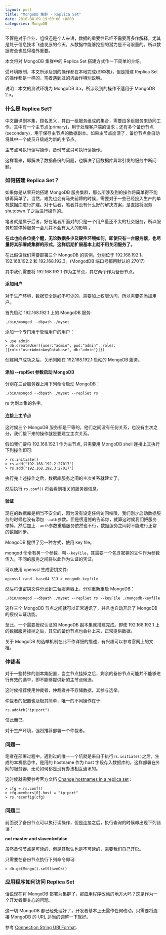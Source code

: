 ```yaml
---
layout: post
title: "MongoDB 集群 - Replica Set"
date: 2016-08-09 19:00:00 +0800
categories: MongoDB
---
```


不管是对于企业、组织还是个人来讲，数据的重要性已经不需要再多作解释，尤其是处于信息技术飞速发展的今天，从数据中能够挖掘的潜力是不可限量的。所以数据安全也显得格外重要。

本文将对 MongoDB 集群中的 Replica Set 搭建方式作一下简单的介绍。

受环境限制，本文所涉及到的操作都在本地完成(即单机)，但是搭建 Replica Set 的操作都是一样的，笔者遇到过的坑会作特别说明。

说明：本文的测试环境为 MongoDB 3.x，所涉及到的操作不适用于 MongoDB 2.x。


### 什么是 Replica Set?

中文翻译副本集，顾名思义，其由一组服务组成的集合，需要由多组服务来协同工作。其中有一个主节点(primary)，用于处理客户端的请求；还有多个备份节点(secondary)，用于保存主节点的数据副本。如果主节点崩溃了，备份节点会自动将其中一个成员升级成为新的主节点。

主节点可执行读写操作，备份节点只可执行读操作。

这样看来，即解决了数据备份的问题，也解决了因数据库异常引发的服务中断问题。

### 如何搭建 Replica Set？

如果你是从零开始搭建 MongoDB 服务集群，那么所涉及到的操作将简单得不能够再简单了。当然，难免也会有马失前蹄的时候，需要对于一些已经投入生产的单机数据库进行扩建。对于后者，笔者并没有什么好的解决方案，是直接将服务 shutdown 了之后进行操作的。

笔者就是属于后者，好在笔者所面对的只是一个用户量还不太的社交服务，所以服务短暂停掉服务一会儿并不会有太大的影响 。

**在此也向各位提个醒，无论数据多少及硬件环境如何，即使只有一台服务器，也尽量将其部署成集群的形式，这样后期扩展基本上就不用关闭服务了。**

在此假设我们需要部署三个 MongoDB 的实例，分别位于 192.168.192.1、192.168.192.2 和 192.168.192.3。(MongodDB 端口号都用默认的 27017) 

其中我们需要将 192.168.192.1 作为主节点，其它两个作为备份节点。

#### 添加用户

对于生产环境，数据安全是必不可少的，需要加上权限访问，所以需要先添加用户。

首先启动 192.168.192.1 上的 MongoDB 服务:

```
./bin/mongod --dbpath ./myset 
```

添加一个专门用于管理用户的用户：

```
> use admin
> db.createUser({user:"admin", pwd:"admin", roles:[{role:"userAdminAnyDatabase", db:"admin"}]})
```

创建用户成功之后，关闭刚刚在 192.168.192.1 启动的 MongoDB 服务。

#### 添加 --replSet 参数启动 MongoDB

分别在三台服务器上用下列命令启动 MongoDB：

```
./bin/mongod --dbpath ./myset --replSet rs
```

rs 为副本集的名字。

#### 连接上主节点

这时候三个 MongoDB 服务都是平等的，他们之间没有任何关系，也没有主次之分，我们接下来的操作就是要建立主次关系。

假如我们要将 192.168.192.1 作为主节点, 只需要用 MongoDB shell 连接上其执行下列操作即可:

```
> rs.initiate()
> rs.add("192.168.192.2:27017")
> rs.add("192.168.192.3:27017")
```

执行完上述操作之后，数据库服务之间的主次关系就建立了。

然后执行 ```rs.conf()``` 将会看到相关的服务器信息。

#### 验证

现在的数据库是相当不安全的，因为没有设定任何访问权限，我们刚才启动数据服务的时候也没有添加```--auth```参数。但是很遗憾的告诉你，就算这时候我们把服务停掉，然后加上```--auth```参数重启服务依然也不行，数据服务之间将不能进行正常的数据同步。

MongoDB 提供了另一种方式，使用 key file。

mongod 命令有另一个参数，叫```--keyFile```，其需要一个包含密钥的文件作为参数传入，不同的服务之间将以此作为认证的凭证。

可以使用 openssl 生成密钥文件:

```
openssl rand -base64 513 > mongodb-keyfile
```

然后将该密钥文件分发到三台服务器上，分别重新重启 MongoDB：

```
./bin/mongod --dbpath ./myset --replSet rs --keyFile ./mongodb-keyfile
```

这样三个 MongoDB 节点之间就可以正常通讯了，并且也自动开启了 MongoDB 的授权认证功能。

至此，一个需要授权认证的 MongoDB 副本集就搭建完成。即使 192.168.192.1 上的数据服务挂掉之后，其它的备份节点也会补上来，正常提供数据。

关于 MongoDB 的选举机制在此不作详细的描述，有兴趣可以参考官网上的文档。

### 仲裁者

对于一些特殊的副本集配置，当主节点挂掉之后，剩余的备份节点可能并不能够进行有效的选举，即不能够提供新的主节点候选。

这时候推荐使用仲裁者，仲裁者并不存储数据，其参与选举。

仲裁者的配置也及极其简单，唯一的不同操作在于:

```
rs.addArb("ip:port")
```

仅此而已。

对于生产环境，强烈推荐部署一个仲裁者。


### 问题一

笔者在部署过程中，遇到过的唯一一个坑就是来自于执行```rs.initiate()```之后，生成的本机信息中，是用的 hostname 作为 host 字段存入数据库的，这样部署在外网的服务器，无论如何都是没有办法相互通讯的。

这时候就需要参考官方文档 [Change hostnames in a replica set](https://docs.mongodb.com/manual/tutorial/change-hostnames-in-a-replica-set/) :

```
> cfg = rs.conf()
> cfg.members[0].host = "ip:port"
> rs.reconfig(cfg)
```

### 问题二

前面说了备份节点可以执行读操作，但是连接之后，执行查询的时候却出现下列错误：

**not master and slaveok=false**

虽然备份节点是可读的，但是其默认也是不可读的，需要我们自己开启。

只需要在备份节点执行下列命令即可:

```
> db.getMongo().setSlaveOk()
```

### 应用程序如何访问 Replica Set

话说现在将 MongoDB 部署为集群了，那应用程序改动的地方大吗？这是作为一个开发者很关心的问题。

这一切 MongoDB 都已经处理好了，开发者基本上无需作任何改动，只需要将连接 MongoDB 的 URL 适当的调整一下就好。

参考 [Connection String URI Format](https://docs.mongodb.com/manual/reference/connection-string/).

